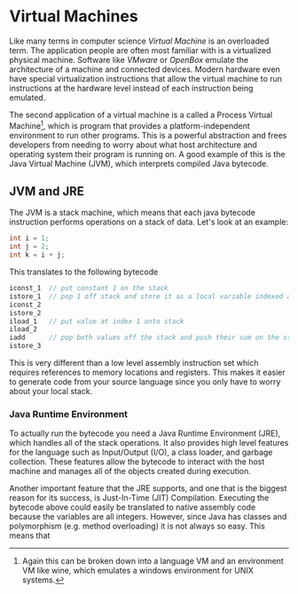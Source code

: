 # Virtual Machines

Like many terms in computer science *Virtual Machine* is an overloaded term.  The application people are often most familiar with is a virtualized physical machine.  Software like *VMware* or *OpenBox* emulate the architecture of a machine and connected devices.  Modern hardware even have special virtualization instructions that allow the virtual machine to run instructions at the hardware level instead of each instruction being emulated.

The second application of a virtual machine is a called a Process Virtual Machine[^1], which is program that provides a platform-independent environment to run other programs.  This is a powerful abstraction and frees developers from needing to worry about what host architecture and operating system their program is running on.  A good example of this is the Java Virtual Machine (JVM), which interprets compiled Java bytecode.

## JVM and JRE

The JVM is a stack machine, which means that each java bytecode instruction performs operations on a stack of data.  Let's look at an example:

```java
int i = 1;
int j = 2;
int k = i + j;
```
This translates to the following bytecode
```java
iconst_1  // put constant 1 on the stack
istore_1  // pop 1 off stack and store it as a local variable indexed at 1
iconst_2
istore_2
iload_1   // put value at index 1 onto stack
iload_2
iadd      // pop both values off the stack and push their sum on the stack
istore_3
```

This is very different than a low level assembly instruction set which requires references to memory locations and registers.  This makes it easier to generate code from your source language since you only have to worry about your local stack.

### Java Runtime Environment

To actually run the bytecode you need a Java Runtime Environment (JRE), which handles all of the stack operations.  It also provides high level features for the language such as Input/Output (I/O), a class loader, and garbage collection.  These features allow the bytecode to interact with the host machine and manages all of the objects created during execution.

Another important feature that the JRE supports, and one that is the biggest reason for its success, is Just-In-Time (JIT) Compilation.  Executing the bytecode above could easily be translated to native assembly code because the variables are all integers.  However, since Java has classes and polymorphism (e.g. method overloading) it is not always so easy.  This means that 


[^1]: Again this can be broken down into a language VM and an environment VM like wine, which emulates a windows environment for UNIX systems.
